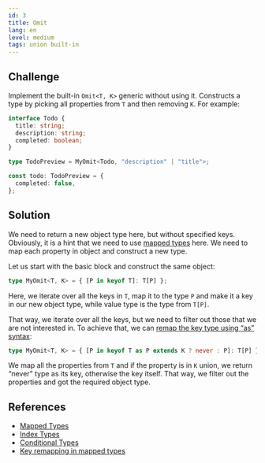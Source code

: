 ```yaml
---
id: 3
title: Omit
lang: en
level: medium
tags: union built-in
---
```


## Challenge

Implement the built-in `Omit<T, K>` generic without using it.
Constructs a type by picking all properties from `T` and then removing `K`.
For example:

```ts
interface Todo {
  title: string;
  description: string;
  completed: boolean;
}

type TodoPreview = MyOmit<Todo, "description" | "title">;

const todo: TodoPreview = {
  completed: false,
};
```

## Solution

We need to return a new object type here, but without specified keys.
Obviously, it is a hint that we need to use [mapped types](https://www.typescriptlang.org/docs/handbook/2/mapped-types.html) here.
We need to map each property in object and construct a new type.

Let us start with the basic block and construct the same object:

```ts
type MyOmit<T, K> = { [P in keyof T]: T[P] };
```

Here, we iterate over all the keys in `T`, map it to the type `P` and make it a key in our new object type, while value type is the type from `T[P]`.

That way, we iterate over all the keys, but we need to filter out those that we are not interested in.
To achieve that, we can [remap the key type using “as” syntax](https://www.typescriptlang.org/docs/handbook/release-notes/typescript-4-1.html#key-remapping-in-mapped-types):

```ts
type MyOmit<T, K> = { [P in keyof T as P extends K ? never : P]: T[P] };
```

We map all the properties from `T` and if the property is in `K` union, we return “never” type as its key, otherwise the key itself.
That way, we filter out the properties and got the required object type.

## References

- [Mapped Types](https://www.typescriptlang.org/docs/handbook/2/mapped-types.html)
- [Index Types](https://www.typescriptlang.org/docs/handbook/2/indexed-access-types.html)
- [Conditional Types](https://www.typescriptlang.org/docs/handbook/2/conditional-types.html)
- [Key remapping in mapped types](https://www.typescriptlang.org/docs/handbook/release-notes/typescript-4-1.html#key-remapping-in-mapped-types)
